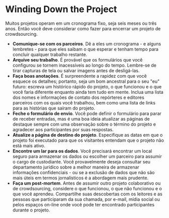 # Winding Down the Project

Muitos projetos operam em um cronograma fixo, seja seis meses ou três anos. Então você deve considerar como fazer para encerrar um projeto de crowdsourcing.

* **Comunique-se com os parceiros**. Dê a eles um cronograma - e alguns lembretes - para que eles saibam o que esperar e tenham tempo para concluir qualquer trabalho restante.
* **Arquive seu trabalho**. É provável que os formulários que você configurou se tornem inacessíveis ao longo do tempo. Lembre-se de tirar capturas de tela ou salvar imagens antes de desligá-las.
* **Faça boas anotações**. É surpreendente a rapidez com que você esquece os detalhes; portanto, seja um bom ancestral para o seu "eu" futuro: escreva um histórico rápido do projeto, o que funcionou e o que você faria diferente enquanto ainda tem tudo em mente. Inclua uma lista dos nomes e informações de contato dos repórteres e editores parceiros com os quais você trabalhou, bem como uma lista de links para as histórias que saíram do projeto.
* **Feche o formulário de envio**. Você pode definir o formulário para parar de receber entradas, mas é uma boa ideia atualizar as páginas de destaque sempre com uma observação sobre o término do projeto e agradecer aos participantes por suas respostas.
* **Atualize a página de destino do projeto**. Especifique as datas em que o projeto foi executado para que os visitantes entendam que o projeto não está mais ativo.
* **Encontre um lar para os dados**. Você precisará encontrar um local seguro para armazenar os dados ou escolher um parceiro para assumir o cargo de custodiante. Você provavelmente deseja consultar seu departamento jurídico sobre a melhor maneira de armazenar informações confidenciais - ou se a exclusão de dados que não são mais úteis em termos jornalísticos é a abordagem mais prudente.
* **Faça um post-mortem**. Antes de assumir outro projeto colaborativo ou de crowdsourcing, considere o que funcionou, o que não funcionou e o que você aprendeu. Compartilhe suas descobertas com os leitores e as pessoas que participaram da sua chamada, por e-mail, mídia social ou pelos espaços on-line onde você pode ter encontrado participantes durante o projeto.

